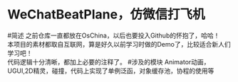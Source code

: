 WeChatBeatPlane，仿微信打飞机
=============================
#简述
之前仓库一直都放在OsChina，以后也要投入Github的怀抱了，哈哈！<br>
本项目的素材都取自互联网，算是好久以前学习时做的Demo了，比较适合新人们学习吧！<br>
代码逻辑十分清晰，都加上必要的注释了。
#涉及的模块
Animator动画，UGUI,2D精灵，碰撞，代码上实现了单例泛函，对象缓存池，协程的使用等<br>